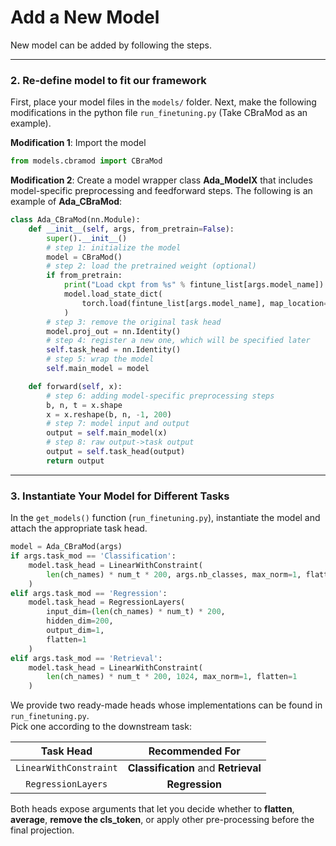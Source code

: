 # Add a New Model
New model can be added by following the steps.

---

### 2. Re-define model to fit our framework
First, place your model files in the `models/` folder. Next, make the following modifications in the python file `run_finetuning.py` (Take CBraMod as an example).

**Modification 1**: Import the model
   ```python
   from models.cbramod import CBraMod
   ```

**Modification 2**: Create a model wrapper class **Ada_ModelX** that includes model-specific preprocessing and feedforward steps. The following is an example of **Ada_CBraMod**:
   
   <!-- **Step 1:** Create a wrapper class  -->

   <!-- Initialize the original model

   ```python
   model = CBraMod()
   ``` -->

   <!-- **Step 2:** *(Optional)* load pre-trained weights  
   ```python
   if from_pretrain:
       print("Load ckpt from %s" % fintune_list[args.model_name])
       model.load_state_dict(
           torch.load(fintune_list[args.model_name], map_location=torch.device('cpu'))
       )
   ```
   > `finetune_list` contains the mapping defined earlier; `from_pretrain` is passed later. -->

   <!-- **Step 3:** Replace the original task head with `nn.Identity()` and register a new task head  
   ```python
   model.proj_out = nn.Identity()
   self.task_head = nn.Identity()
   ```
   > The specific task head will be added later. -->

   <!-- **Step 4:** Store the model and any additional modules; your original model is defined as `self.main_model`.  
   ```python
   self.main_model = model
   ```
   > If your model needs extra layers (e.g., EEGPT requires a 1-D convolution before the main model), add them here:  
   ```python
   self.chan_conv = Conv1dWithConstraint(len(ch_names), chans_num, 1, max_norm=1)
   ``` -->

   <!-- **Step 5:** Define the `forward()` method.  
   > Implement the full pipeline from input to final output. We will directly use `output = model(input)` to obtain your model's output in subsequent steps. -->

   <!-- For **CBraMod** the data must be reshaped to `[batch_size, channel, time, 200]`:  
   ```python
   def forward(self, x):
       b, n, t = x.shape
       x = x.reshape(b, n, -1, 200)
       y = self.main_model(x)
       return self.task_head(y) -->
   <!-- ``` -->
   <!-- > `y` is the raw output of your model, and the final result returned will be the value after passing through `self.task_head`. -->

```python
class Ada_CBraMod(nn.Module):
    def __init__(self, args, from_pretrain=False):
        super().__init__()
        # step 1: initialize the model
        model = CBraMod()
        # step 2: load the pretrained weight (optional)
        if from_pretrain:
            print("Load ckpt from %s" % fintune_list[args.model_name])
            model.load_state_dict(
                torch.load(fintune_list[args.model_name], map_location=torch.device('cpu'))
            )
        # step 3: remove the original task head  
        model.proj_out = nn.Identity()
        # step 4: register a new one, which will be specified later
        self.task_head = nn.Identity()
        # step 5: wrap the model
        self.main_model = model

    def forward(self, x):
        # step 6: adding model-specific preprocessing steps
        b, n, t = x.shape
        x = x.reshape(b, n, -1, 200)
        # step 7: model input and output
        output = self.main_model(x)
        # step 8: raw output->task output
        output = self.task_head(output)
        return output
```

---

### 3. Instantiate Your Model for Different Tasks  
In the `get_models()` function (`run_finetuning.py`), instantiate the model and attach the appropriate task head.

```python
model = Ada_CBraMod(args)
if args.task_mod == 'Classification':
    model.task_head = LinearWithConstraint(
        len(ch_names) * num_t * 200, args.nb_classes, max_norm=1, flatten=1
    )
elif args.task_mod == 'Regression':
    model.task_head = RegressionLayers(
        input_dim=(len(ch_names) * num_t) * 200,
        hidden_dim=200,
        output_dim=1,
        flatten=1
    )
elif args.task_mod == 'Retrieval':
    model.task_head = LinearWithConstraint(
        len(ch_names) * num_t * 200, 1024, max_norm=1, flatten=1
    )
```

We provide two ready-made heads whose implementations can be found in `run_finetuning.py`.  
Pick one according to the downstream task:

| **Task Head**           | **Recommended For** |
|:-----------------------:|:-------------------:|
| `LinearWithConstraint`  | **Classification** and **Retrieval** |
| `RegressionLayers`         | **Regression** |

Both heads expose arguments that let you decide whether to **flatten**, **average**, **remove the cls_token**, or apply other pre-processing before the final projection.
